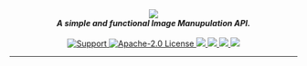 <div align="center">
  <img src="https://images.ionadev.ml/i/PDtSGC.png" align="center">
  <br>
  <strong><i>A simple and functional Image Manupulation API.</i></strong>
  <br>
  <br>
  
  <a href="https://discord.gg/XwdCXMF">
    <img src="https://img.shields.io/discord/543812119397924886.svg?style=for-the-badge&colorB=7289DA" alt="Support">
  </a>
  
  <a href="https://github.com/ionadev/image-gen-api/blob/master/LICENSE">
    <img src="https://img.shields.io/github/license/ionadev/image-gen-api.svg?style=for-the-badge" alt="Apache-2.0 License">
  </a>
<a href="https://travis-ci.com/ionadev/image-gen-api">
<img src="https://img.shields.io/travis/com/ionadev/image-gen-api.svg?style=for-the-badge">
</a>
<a href="https://github.com/ionadev/image-gen-api">
<img src="https://img.shields.io/github/languages/top/ionadev/image-gen-api.svg?style=for-the-badge">
</a>
<a href="https://github.com/ionadev/image-gen-api/issues">
<img src="https://img.shields.io/github/issues/ionadev/image-gen-api.svg?style=for-the-badge">
</a>
<a href="https://github.com/ionadev/image-gen-api/pulls">
<img src="https://img.shields.io/github/issues-pr/ionadev/image-gen-api.svg?style=for-the-badge">
</a>

</div>

---
